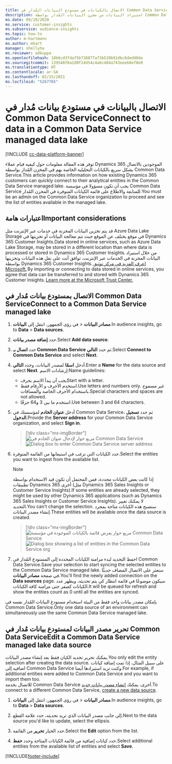 ```yaml
---
title: الاتصال بالكيانات في مستودع البيانات المُدار في Common Data Service
description: استيراد البيانات من مخزن البيانات المُدار بواسطة Common Data Service.
ms.date: 09/29/2020
ms.service: customer-insights
ms.subservice: audience-insights
ms.topic: how-to
author: m-hartmann
ms.author: mhart
manager: shellyha
ms.reviewer: adkuppa
ms.openlocfilehash: 18b6cd3fdaf5b738877a73b520b91dbc6ded40de
ms.sourcegitcommit: 139548f8a2d0f24d54c4a6c404a743eeeb8ef8e0
ms.translationtype: HT
ms.contentlocale: ar-SA
ms.lasthandoff: 02/15/2021
ms.locfileid: "5267765"
---
```

# <a name="connect-to-data-in-a-common-data-service-managed-data-lake"></a><span data-ttu-id="71290-103">الاتصال بالبيانات في مستودع بيانات مُدار في Common Data Service</span><span class="sxs-lookup"><span data-stu-id="71290-103">Connect to data in a Common Data Service managed data lake</span></span>

[!INCLUDE [cc-data-platform-banner](../includes/cc-data-platform-banner.md)]

<span data-ttu-id="71290-104">توفر هذه المقالة معلومات حول كيفيه قيام عملاء Dynamics 365 الموجودين بالاتصال بشكل سريع بالكيانات التحليلية الخاصة بهم في المخزن المُدار بواسطة Common Data Service.</span><span class="sxs-lookup"><span data-stu-id="71290-104">This article provides information on how existing Dynamics 365 customers can quickly connect to their analytical entities in the Common Data Service managed lake.</span></span> <span data-ttu-id="71290-105">يجب أن تكون مسؤولا في مؤسسة Common Data Service للمتابعة والاطلاع على قائمة الكيانات المتوفرة في المخزن المُدار.</span><span class="sxs-lookup"><span data-stu-id="71290-105">You must be an admin on the Common Data Service organization to proceed and see the list of entities available in the managed lake.</span></span>

## <a name="important-considerations"></a><span data-ttu-id="71290-106">اعتبارات هامة</span><span class="sxs-lookup"><span data-stu-id="71290-106">Important considerations</span></span>

<span data-ttu-id="71290-107">قد يتم تخزين البيانات المخزنة في خدمات عبر الإنترنت مثل Azure Data Lake Storage في موقع يختلف عن الموقع حيث تتم معالجة البيانات أو تخزينها في Dynamics 365 Customer Insights.</span><span class="sxs-lookup"><span data-stu-id="71290-107">Data stored in online services, such as Azure Data Lake Storage, may be stored in a different location than where data is processed or stored in Dynamics 365 Customer Insights.</span></span><span data-ttu-id="71290-108"> من خلال استيراد البيانات المخزنة في الخدمات عبر الإنترنت، توافق أنت على نقل هذه البيانات وتخزينها بواسطة Dynamics 365 Customer Insights. [اعرف المزيد في مركز توثيق Microsoft.](https://www.microsoft.com/trust-center)</span><span class="sxs-lookup"><span data-stu-id="71290-108"> By importing or connecting to data stored in online services, you agree that data can be transferred to and stored with Dynamics 365 Customer Insights. [Learn more at the Microsoft Trust Center.](https://www.microsoft.com/trust-center)</span></span>

## <a name="connect-to-a-common-data-service-managed-lake"></a><span data-ttu-id="71290-109">الاتصال بمستودع بيانات مُدار في Common Data Service</span><span class="sxs-lookup"><span data-stu-id="71290-109">Connect to a Common Data Service managed lake</span></span>

1. <span data-ttu-id="71290-110">في رؤى الجمهور، انتقل إلى **البيانات‏‎** > **مصادر البيانات**.</span><span class="sxs-lookup"><span data-stu-id="71290-110">In audience insights, go to **Data** > **Data sources**.</span></span>

2. <span data-ttu-id="71290-111">حدد **إضافة مصدر بيانات**.</span><span class="sxs-lookup"><span data-stu-id="71290-111">Select **Add data source**.</span></span>

3. <span data-ttu-id="71290-112">حدد **اتصال بـ Common Data Service** ثم حدد **التالي**.</span><span class="sxs-lookup"><span data-stu-id="71290-112">Select **Connect to Common Data Service** and select **Next**.</span></span>

4. <span data-ttu-id="71290-113">أدخل **اسمًا** لمصدر البيانات، وحدد **التالي‏‎**.</span><span class="sxs-lookup"><span data-stu-id="71290-113">Enter a **Name** for the data source and select **Next**.</span></span> <span data-ttu-id="71290-114">إرشادات الاسم:</span><span class="sxs-lookup"><span data-stu-id="71290-114">Name guidelines:</span></span> 
   - <span data-ttu-id="71290-115">يجب أن يبدأ الاسم بحرف</span><span class="sxs-lookup"><span data-stu-id="71290-115">Start with a letter.</span></span>
   - <span data-ttu-id="71290-116">استخدم الأحرف و الأرقام فقط.</span><span class="sxs-lookup"><span data-stu-id="71290-116">Use letters and numbers only.</span></span> <span data-ttu-id="71290-117">غير مسموح باستخدام الأحرف الخاصة والمسافات.</span><span class="sxs-lookup"><span data-stu-id="71290-117">Special characters and spaces are not allowed.</span></span>
   - <span data-ttu-id="71290-118">استخدم ما بين 3 و64 حرفًا.</span><span class="sxs-lookup"><span data-stu-id="71290-118">Use between 3 and 64 characters.</span></span>

5. <span data-ttu-id="71290-119">أدخل **عنوان الخادم** لمؤسستك في Common Data Service، ثم حدد **تسجيل الدخول**.</span><span class="sxs-lookup"><span data-stu-id="71290-119">Provide the **Server address** for your Common Data Service organization, and select **Sign in**.</span></span>

   > [!div class="mx-imgBorder"]
   > <span data-ttu-id="71290-120">![مربع حوار لإدخال عنوان الخادم في Common Data Service](media/enter-CDS-org-details.png)</span><span class="sxs-lookup"><span data-stu-id="71290-120">![Dialog box to enter Common Data Service server address](media/enter-CDS-org-details.png)</span></span>

6. <span data-ttu-id="71290-121">حدد الكيانات التي ترغب في استيعابها من القائمة المتوفرة.</span><span class="sxs-lookup"><span data-stu-id="71290-121">Select the entities you want to ingest from the available list.</span></span>    

   > [!NOTE]
   > <span data-ttu-id="71290-122">إذا كانت بعض الكيانات محددة، فمن المحتمل أن تكون قيد الاستخدام بواسطة تطبيقات Dynamics 365 أخرى (مثل Dynamics 365 Sales Insights or Customer Service Insights).</span><span class="sxs-lookup"><span data-stu-id="71290-122">If some entities are already selected, they might be used by other Dynamics 365 applications (such as Dynamics 365 Sales Insights or Customer Service Insights).</span></span> <span data-ttu-id="71290-123">لا يمكنك تغيير التحديد.</span><span class="sxs-lookup"><span data-stu-id="71290-123">You can't change the selection.</span></span> <span data-ttu-id="71290-124">ستصبح هذه الكيانات متاحة بمجرد إنشاء مصدر البيانات.</span><span class="sxs-lookup"><span data-stu-id="71290-124">These entities will be available once the data source is created.</span></span>

   > [!div class="mx-imgBorder"]
   > <span data-ttu-id="71290-125">![مربع حوار يعرض قائمة بالكيانات الموجودة في مؤسسة Common Data Service](media/select-analytical-entities.png)</span><span class="sxs-lookup"><span data-stu-id="71290-125">![Dialog box showing a list of entities in the Common Data Service org](media/select-analytical-entities.png)</span></span>

7. <span data-ttu-id="71290-126">احفظ التحديد لبدء مزامنة الكيانات المحددة إلى المستودع المُدار في Common Data Service.</span><span class="sxs-lookup"><span data-stu-id="71290-126">Save your selection to start syncing the selected entities to the Common Data Service managed lake.</span></span> <span data-ttu-id="71290-127">ستعثر على الاتصال المضاف حديثًا في صفحة **مصادر البيانات**.</span><span class="sxs-lookup"><span data-stu-id="71290-127">You'll find the newly added connection on the **Data sources** page.</span></span> <span data-ttu-id="71290-128">سيكون موضوعًا في قائمة انتظار كي يتم تحديثه، ويظهر عدد الكيانات كصفر حتى مزامنة كافة الكيانات.</span><span class="sxs-lookup"><span data-stu-id="71290-128">It will be queued for refresh and show the entities count as 0 until all the entities are synced.</span></span>

<span data-ttu-id="71290-129">بإمكان مصدر بيانات واحد فقط من البيئة استخدام مستودع البيانات المُدار نفسه في Common Data Service.</span><span class="sxs-lookup"><span data-stu-id="71290-129">Only one data source of an environment can simultaneously use the same Common Data Service managed lake.</span></span>

## <a name="edit-a-common-data-service-managed-lake-data-source"></a><span data-ttu-id="71290-130">تحرير مصدر البيانات لمستودع بيانات مُدار في Common Data Service</span><span class="sxs-lookup"><span data-stu-id="71290-130">Edit a Common Data Service managed lake data source</span></span>

<span data-ttu-id="71290-131">يمكنك تحرير تحديد الكيان فقط بعد إنشاء مصدر البيانات.</span><span class="sxs-lookup"><span data-stu-id="71290-131">You only edit the entity selection after creating the data source.</span></span> <span data-ttu-id="71290-132">على سبيل المثال، إذا تمت إضافة كيانات اضافيه إلى Common Data Service وكنت تريد استيرادها أيضا.</span><span class="sxs-lookup"><span data-stu-id="71290-132">For example, if additional entities were added to Common Data Service and you want to import them too.</span></span>    
<span data-ttu-id="71290-133">للاتصال بخدمة Common Data Service أخرى، يمكنك [إنشاء مصدر بيانات جديد](#connect-to-a-common-data-service-managed-lake).</span><span class="sxs-lookup"><span data-stu-id="71290-133">To connect to a different Common Data Service, [create a new data source](#connect-to-a-common-data-service-managed-lake).</span></span>

1. <span data-ttu-id="71290-134">في رؤى الجمهور، انتقل إلى **البيانات‏‎** > **مصادر البيانات**.</span><span class="sxs-lookup"><span data-stu-id="71290-134">In audience insights, go to **Data** > **Data sources**.</span></span>

2. <span data-ttu-id="71290-135">إلى جانب مصدر البيانات الذي تريد تحديثه، حدد علامة القطع.</span><span class="sxs-lookup"><span data-stu-id="71290-135">Next to the data source you'd like to update, select the ellipsis.</span></span>

3. <span data-ttu-id="71290-136">حدد الخيار **تحرير** من القائمة.</span><span class="sxs-lookup"><span data-stu-id="71290-136">Select the **Edit** option from the list.</span></span>

4. <span data-ttu-id="71290-137">حدد كيانات إضافية من قائمة الكيانات المتاحة وحدد **حفظ**.</span><span class="sxs-lookup"><span data-stu-id="71290-137">Select additional entities from the available list of entities and select **Save**.</span></span>


[!INCLUDE[footer-include](../includes/footer-banner.md)]